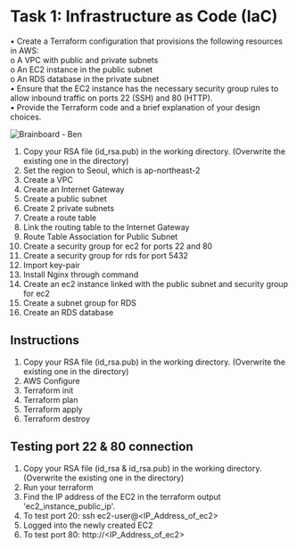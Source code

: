 # Task 1: Infrastructure as Code (IaC)
• Create a Terraform configuration that provisions the following resources in AWS:  
o A VPC with public and private subnets   
o An EC2 instance in the public subnet   
o An RDS database in the private subnet   
• Ensure that the EC2 instance has the necessary security group rules to allow inbound traffic on ports 22 (SSH) and 80 (HTTP).   
• Provide the Terraform code and a brief explanation of your design choices.

![Brainboard - Ben](https://github.com/jaekimandy/terraform_aws_sample/assets/99704906/d6b9a9b4-ae8b-4ca7-9f9f-8629a38bc6fc)



1. Copy your RSA file (id_rsa.pub) in the working directory. (Overwrite the existing one in the directory)
2. Set the region to Seoul, which is ap-northeast-2
3. Create a VPC
4. Create an Internet Gateway
5. Create a public subnet
6. Create 2 private subnets
7. Create a route table
8. Link the routing table to the Internet Gateway
9. Route Table Association for Public Subnet
10. Create a security group for ec2 for ports 22 and 80
11. Create a security group for rds for port 5432
12. Import key-pair
13. Install Nginx through command
14. Create an ec2 instance linked with the public subnet and security group for ec2
15. Create a subnet group for RDS 
16. Create an RDS database

## Instructions
1. Copy your RSA file (id_rsa.pub) in the working directory. (Overwrite the existing one in the directory)
2. AWS Configure
3. Terraform init
4. Terraform plan
5. Terraform apply
6. Terraform destroy

## Testing port 22 & 80 connection
1. Copy your RSA file (id_rsa & id_rsa.pub) in the working directory. (Overwrite the existing one in the directory)
2. Run your terraform
3. Find the IP address of the EC2 in the terraform output 'ec2_instance_public_ip'.
4. To test port 20: ssh ec2-user@<IP_Address_of_ec2>
5. Logged into the newly created EC2
6. To test port 80:  http://<IP_Address_of_ec2>


   
